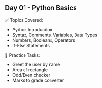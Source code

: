 ## Day 01 - Python Basics

✅ Topics Covered:
- Python Introduction
- Syntax, Comments, Variables, Data Types
- Numbers, Booleans, Operators
- If-Else Statements

🧪 Practice Tasks:
- Greet the user by name
- Area of rectangle
- Odd/Even checker
- Marks to grade converter
